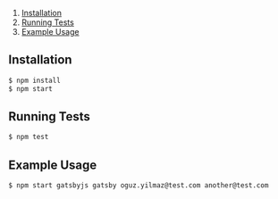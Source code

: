 
1. [Installation](#installation)
2. [Running Tests](#running-tests)
3. [Example Usage](#example-usage)

## Installation

```bash
$ npm install
$ npm start
```

## Running Tests

```bash
$ npm test
```

## Example Usage

```bash
$ npm start gatsbyjs gatsby oguz.yilmaz@test.com another@test.com
```
